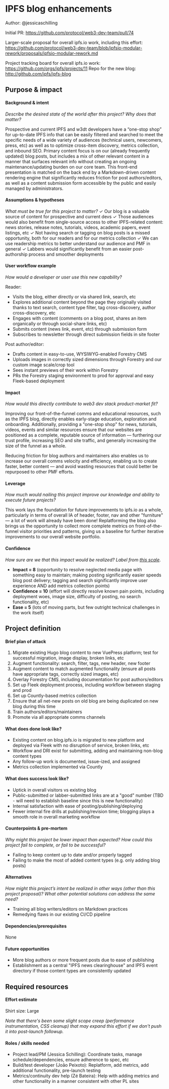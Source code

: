 # IPFS blog enhancements

Author: @jessicaschilling

Initial PR: https://github.com/protocol/web3-dev-team/pull/74

Larger-scale proposal for overall ipfs.io work, including this effort: https://github.com/protocol/web3-dev-team/blob/ipfsio-modular-rework/proposals/ipfsio-modular-rework.md

Project tracking board for overall ipfs.io work: https://github.com/orgs/ipfs/projects/11
Repo for the new blog: http://github.com/ipfs/ipfs-blog

## Purpose &amp; impact
#### Background &amp; intent
_Describe the desired state of the world after this project? Why does that matter?_

Prospective and current IPFS and w3dt developers have a “one-stop shop” for up-to-date IPFS info that can be easily filtered and searched to meet the specific needs of a wide variety of audiences (technical users, newcomers, press, etc) as well as to optimize cross-item discovery, metrics collection, and inbound SEO. Primary content focus is on our (already frequently updated) blog posts, but includes a mix of other relevant content in a manner that surfaces relevant info without creating an ongoing maintenance/updating burden on our core team. This front-end presentation is matched on the back end by a Markdown-driven content rendering engine that significantly reduces friction for post authors/editors, as well as a content submission form accessible by the public and easily managed by administrators.

#### Assumptions &amp; hypotheses
_What must be true for this project to matter?_
✓ Our blog is a valuable source of content for prospective and current devs
✓ Those audiences would also benefit from single-source access to other IPFS-related content: news stories, release notes, tutorials, videos, academic papers, event listings, etc
✓ Not having search or tagging on blog posts is a missed opportunity, both for our readers and for our metrics collection
✓ We can use readership metrics to better understand our audience and PMF in general
✓ Labbers would significantly benefit from an easier post-authorship process and smoother deployments

#### User workflow example
_How would a developer or user use this new capability?_

Reader:
- Visits the blog, either directly or via shared link, search, etc
- Explores additional content beyond the page they originally visited thanks to text search, content type filter, tag cross-discovery, author cross-discovery, etc
- Engages with content (comments on a blog post, shares an item organically or through social-share links, etc)
- Submits content (news link, event, etc) through submission form
- Subscribes to newsletter through direct submission fields in site footer

Post author/editor:
- Drafts content in easy-to-use, WYSIWYG-enabled Forestry CMS
- Uploads images in correctly sized dimensions through Forestry and our custom image scale/crop tool
- Sees instant previews of their work within Forestry
- PRs the Forestry staging environment to prod for approval and easy Fleek-based deployment

#### Impact
_How would this directly contribute to web3 dev stack product-market fit?_

Improving our front-of-the-funnel comms and educational resources, such as the IPFS blog, directly enables early-stage education, exploration and onboarding. Additionally, providing a "one-stop shop" for news, tutorials, videos, events and similar resources ensure that our websites are positioned as a complete, reputable source of information — furthering our trust profile, increasing SEO and site traffic, and generally increasing the size of the funnel as a whole.

Reducing friction for blog authors and maintainers also enables us to increase our overall comms velocity and efficiency, enabling us to create faster, better content — and avoid wasting resources that could better be repurposed to other PMF efforts.

#### Leverage
_How much would nailing this project improve our knowledge and ability to execute future projects?_

This work lays the foundation for future improvements to ipfs.io as a whole, particularly in terms of overall IA of header, footer, nav and other "furniture" — a lot of work will already have been done! Replatforming the blog also brings us the opportunity to collect more complete metrics on front-of-the-funnel visitor priorities and patterns, giving us a baseline for further iterative improvements to our overall website portfolio.

#### Confidence
_How sure are we that this impact would be realized? Label from [this scale](https://medium.com/@nimay/inside-product-introduction-to-feature-priority-using-ice-impact-confidence-ease-and-gist-5180434e5b15)_.

- **Impact = 8** (opportunity to resolve neglected media page with something easy to maintain; making posting significantly easier speeds blog post delivery; tagging and search significantly improve user experience AND add metrics collection points)
- **Confidence = 10** (effort will directly resolve known pain points, including deployment woes, image size, difficulty of posting, no search functionality, etc)
- **Ease = 5** (lots of moving parts, but few outright technical challenges in the work itself)


## Project definition
#### Brief plan of attack

1. Migrate existing Hugo blog content to new VuePress platform; test for successful migration, image display, broken links, etc
2. Augment functionality: search, filter, tags, new header, new footer
3. Augment content to match augmented functionality (ensure all posts have appropriate tags, correctly sized images, etc)
4. Overlay Forestry CMS, including documentation for post authors/editors
5. Set up Fleek deployment process, including workflow between staging and prod
6. Set up Countly-based metrics collection
7. Ensure that all net-new posts on old blog are being duplicated on new blog during this time
8. Train authors/editors/maintainers
9. Promote via all appropriate comms channels

#### What does done look like?
- Existing content on blog.ipfs.io is migrated to new platform and deployed via Fleek with no disruption of service, broken links, etc
- Workflow and DRI exist for submitting, adding and maintaining non-blog content types
- Any follow-up work is documented, issue-ized, and assigned
- Metrics collection implemented via Countly

####  What does success look like?
- Uptick in overall visitors vs existing blog
- Public-submitted or labber-submitted links are at a "good" number (TBD - will need to establish baseline since this is new functionality)
- Internal satisfaction with ease of posting/publishing/deploying
- Fewer internal fire drills at publishing/revision time; blogging plays a smooth role in overall marketing workflow

#### Counterpoints &amp; pre-mortem
_Why might this project be lower impact than expected? How could this project fail to complete, or fail to be successful?_

- Failing to keep content up to date and/or properly tagged
- Failing to make the most of added content types (e.g. only adding blog posts)

#### Alternatives
_How might this project’s intent be realized in other ways (other than this project proposal)? What other potential solutions can address the same need?_

- Training all blog writers/editors on Markdown practices
- Remedying flaws in our existing CI/CD pipeline

#### Dependencies/prerequisites
None

#### Future opportunities
- More blog authors or more frequent posts due to ease of publishing
- Establishment as a central "IPFS news clearinghouse" and IPFS event directory if those content types are consistently updated

## Required resources

#### Effort estimate
Shirt size: Large

_Note that there's been some slight scope creep (performance instrumentation, CSS cleanup) that may expand this effort if we don't push it into post-launch followup._

#### Roles / skills needed
- Project lead/PM (Jessica Schilling): Coordinate tasks, manage schedule/dependencies, ensure adherence to spec, etc
- Build/test developer (João Peixoto): Replatform, add metrics, add additional functionality, pre-launch testing
- Metrics/continuity dev help (Zé Bateira): Help with adding metrics and other functionality in a manner consistent with other PL sites

